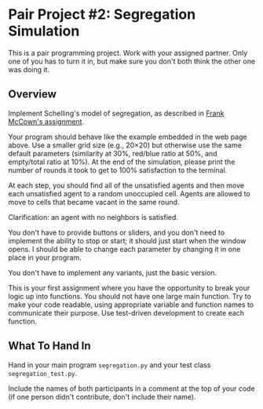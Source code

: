 # Pair Project #2: Segregation Simulation

This is a pair programming project.  Work with your assigned partner.  Only one
of you has to turn it in, but make sure you don't both think the other one was
doing it.

## Overview

Implement Schelling's model of segregation, as described in [Frank McCown's
assignment](http://nifty.stanford.edu/2014/mccown-schelling-model-segregation/).

Your program should behave like the example embedded in the web page above.  Use
a smaller grid size (e.g., 20×20) but otherwise use the same default parameters
(similarity at 30%, red/blue ratio at 50%, and empty/total ratio at 10%).  At
the end of the simulation, please print the number of rounds it took to get to
100% satisfaction to the terminal.

At each step, you should find all of the unsatisfied agents and then move each
unsatisfied agent to a random unoccupied cell.  Agents are allowed to move to
cells that became vacant in the same round.

Clarification: an agent with no neighbors is satisfied.

You don't have to provide buttons or sliders, and you don't need to implement
the ability to stop or start; it should just start when the window opens.  I
should be able to change each parameter by changing it in one place in your
program.

You don't have to implement any variants, just the basic version.

This is your first assignment where you have the opportunity to break your logic
up into functions.  You should not have one large main function.  Try to make
your code readable, using appropriate variable and function names to communicate
their purpose.  Use test-driven development to create each function.

## What To Hand In

Hand in your main program `segregation.py` and your test class
`segregation_test.py`.

Include the names of both participants in a comment at the top of your code (if
one person didn't contribute, don't include their name).
